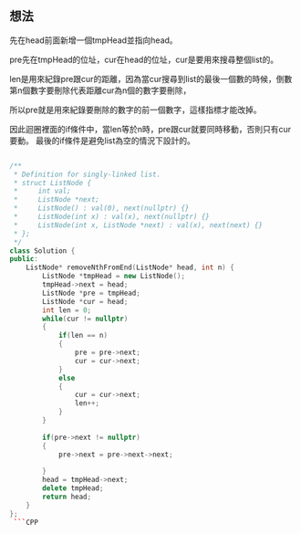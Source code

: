 ## 想法
先在head前面新增一個tmpHead並指向head。

pre先在tmpHead的位址，cur在head的位址，cur是要用來搜尋整個list的。

len是用來紀錄pre跟cur的距離，因為當cur搜尋到list的最後一個數的時候，倒數第n個數字要刪除代表距離cur為n個的數字要刪除，

所以pre就是用來紀錄要刪除的數字的前一個數字，這樣指標才能改掉。

因此迴圈裡面的if條件中，當len等於n時，pre跟cur就要同時移動，否則只有cur要動。
最後的if條件是避免list為空的情況下設計的。

```CPP

/**
 * Definition for singly-linked list.
 * struct ListNode {
 *     int val;
 *     ListNode *next;
 *     ListNode() : val(0), next(nullptr) {}
 *     ListNode(int x) : val(x), next(nullptr) {}
 *     ListNode(int x, ListNode *next) : val(x), next(next) {}
 * };
 */
class Solution {
public:
    ListNode* removeNthFromEnd(ListNode* head, int n) {
        ListNode *tmpHead = new ListNode();
        tmpHead->next = head;
        ListNode *pre = tmpHead;
        ListNode *cur = head;
        int len = 0;
        while(cur != nullptr)
        {
            if(len == n)
            {
                pre = pre->next;
                cur = cur->next;
            }
            else
            {
                cur = cur->next;
                len++;
            }
        }
        
        if(pre->next != nullptr)
        {
            pre->next = pre->next->next;
            
        }
        head = tmpHead->next;
        delete tmpHead;
        return head;
    }
};
 ```CPP